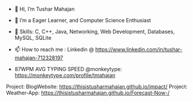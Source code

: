 - 👋 Hi, I’m Tushar Mahajan
- 👀 I’m a Eager Learner, and Computer Science Enthusiast
- 🌱 Skills: C, C++, Java, Networking, Web Development, Databases, MySQL, SQLite
- 📫 How to reach me : Linkedin @ https://www.linkedin.com/in/tushar-mahajan-712328197

- 87WPM AVG TYPING SPEED @monkeytype: https://monkeytype.com/profile/tmahajan                  

<!---
Thisistusharmahajan/Thisistusharmahajan is a ✨ special ✨ repository because its `README.md` (this file) appears on your GitHub profile.
You can click the Preview link to take a look at your changes.
--->
Project: BlogWebsite: https://thisistusharmahajan.github.io/impact/
Project: Weather-App: https://thisistusharmahajan.github.io/Forecast-Now-/
